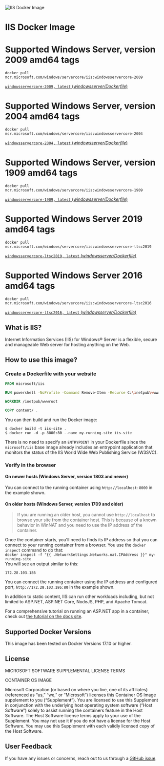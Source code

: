 ![IIS Docker Image](https://avatars2.githubusercontent.com/u/6154722?v=3&s=200)
# IIS Docker Image

# Supported Windows Server, version 2009 amd64 tags

 `docker pull mcr.microsoft.com/windows/servercore/iis:windowsservercore-2009`

 [`windowsservercore-2009, latest` (*windowsserver/Dockerfile*)](https://github.com/Microsoft/iis-docker/blob/master/windowsservercore-2009/Dockerfile)

# Supported Windows Server, version 2004 amd64 tags

 `docker pull mcr.microsoft.com/windows/servercore/iis:windowsservercore-2004`

 [`windowsservercore-2004, latest` (*windowsserver/Dockerfile*)](https://github.com/Microsoft/iis-docker/blob/master/windowsservercore-2004/Dockerfile)

# Supported Windows Server, version 1909 amd64 tags

 `docker pull mcr.microsoft.com/windows/servercore/iis:windowsservercore-1909`

 [`windowsservercore-1909, latest` (*windowsserver/Dockerfile*)](https://github.com/Microsoft/iis-docker/blob/master/windowsservercore-1909/Dockerfile)

# Supported Windows Server 2019 amd64 tags

 `docker pull mcr.microsoft.com/windows/servercore/iis:windowsservercore-ltsc2019`

 [`windowsservercore-ltsc2019, latest` (*windowsserver/Dockerfile*)](https://github.com/Microsoft/iis-docker/blob/master/windowsservercore-ltsc2019/Dockerfile)

# Supported Windows Server 2016 amd64 tags

 `docker pull mcr.microsoft.com/windows/servercore/iis:windowsservercore-ltsc2016`

 [`windowsservercore-ltsc2016, latest` (*windowsserver/Dockerfile*)](https://github.com/Microsoft/iis-docker/blob/master/windowsservercore-ltsc2016/Dockerfile)

## What is IIS?
Internet Information Services (IIS) for Windows® Server is a flexible, secure and manageable Web server for hosting anything on the Web.

## How to use this image?
### Create a Dockerfile with your website
```Dockerfile
FROM microsoft/iis

RUN powershell -NoProfile -Command Remove-Item -Recurse C:\inetpub\wwwroot\*

WORKDIR /inetpub/wwwroot

COPY content/ .
```
You can then build and run the Docker image:
```
$ docker build -t iis-site .
$ docker run -d -p 8000:80 --name my-running-site iis-site
```

There is no need to specify an `ENTRYPOINT` in your Dockerfile since the `microsoft/iis` base image already includes an entrypoint application that monitors the status of the IIS World Wide Web Publishing Service (W3SVC).

### Verify in the browser

#### On newer hosts (Windows Server, version 1803 and newer)

You can connect to the running container using `http://localhost:8000` in the example shown.

#### On older hosts (Windows Server, version 1709 and older)

> If you are running an older host, you cannot use `http://localhost` to browse your site from the container host. This is because of a known behavior in WinNAT and you need to use the IP address of the container.

 Once the container starts, you'll need to finds its IP address so that you can connect to your running container from a browser. You use the `docker inspect` command to do that:	
 `docker inspect -f "{{ .NetworkSettings.Networks.nat.IPAddress }}" my-running-site`	
 You will see an output similar to this:	
 ```	
172.28.103.186	
```	
 You can connect the running container using the IP address and configured port, `http://172.28.103.186:80` in the example shown.

In addition to static content, IIS can run other workloads including, but not limited to ASP.NET, ASP.NET Core, NodeJS, PHP, and Apache Tomcat.

For a comprehensive tutorial on running an ASP.NET app in a container, check out [the tutorial on the docs site](https://docs.microsoft.com/en-us/dotnet/articles/framework/docker/aspnetmvc).

## Supported Docker Versions
This image has been tested on Docker Versions 17.10 or higher.

## License
MICROSOFT SOFTWARE SUPPLEMENTAL LICENSE TERMS

CONTAINER OS IMAGE

Microsoft Corporation (or based on where you live, one of its affiliates) (referenced as “us,” “we,” or “Microsoft”) licenses this Container OS Image supplement to you (“Supplement”). You are licensed to use this Supplement in conjunction with the underlying host operating system software (“Host Software”) solely to assist running the containers feature in the Host Software. The Host Software license terms apply to your use of the Supplement. You may not use it if you do not have a license for the Host Software. You may use this Supplement with each validly licensed copy of the Host Software.

## User Feedback
If you have any issues or concerns, reach out to us through a [GitHub issue](https://github.com/Microsoft/iis-docker/issues/new).
